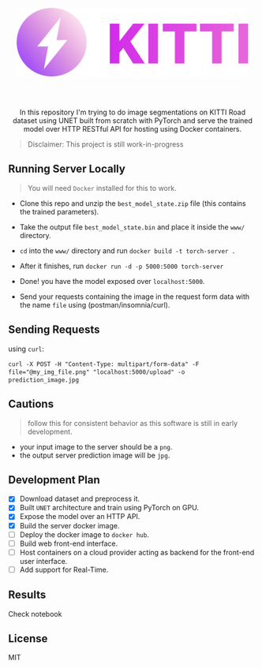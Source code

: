 <div style="text-align:center;margin-bottom:30px">
<p align="center"><img src="./assets/logo.svg" width="470"/></p>
</div>

<br/>

<p align="center">
In this repository I'm trying to do image segmentations on KITTI Road dataset using UNET built from scratch with PyTorch and serve the trained model over HTTP RESTful API for hosting using Docker containers.
</p>

> Disclaimer: This project is still work-in-progress

## Running Server Locally
> You will need `Docker` installed for this to work.

* Clone this repo and unzip the `best_model_state.zip` file (this contains the trained parameters).

* Take the output file `best_model_state.bin` and place it inside the `www/` directory.

* `cd` into the `www/` directory and run `docker build -t torch-server .`

* After it finishes, run `docker run -d -p 5000:5000 torch-server`

* Done! you have the model exposed over `localhost:5000`.

* Send your requests containing the image in the request form data with the name `file` using (postman/insomnia/curl).

## Sending Requests

using `curl`:

```shell
curl -X POST -H "Content-Type: multipart/form-data" -F file="@my_img_file.png" "localhost:5000/upload" -o prediction_image.jpg
```

## Cautions

> follow this for consistent behavior as this software is still in early development.

* your input image to the server should be a `png`.
* the output server prediction image will be `jpg`.

## Development Plan

- [x] Download dataset and preprocess it.
- [x] Built `UNET` architecture and train using PyTorch on GPU.
- [x] Expose the model over an HTTP API.
- [x] Build the server docker image.
- [ ] Deploy the docker image to `docker hub`.
- [ ] Build web front-end interface.
- [ ] Host containers on a cloud provider acting as backend for the front-end user interface.
- [ ] Add support for Real-Time.

## Results
Check notebook

## License
MIT
